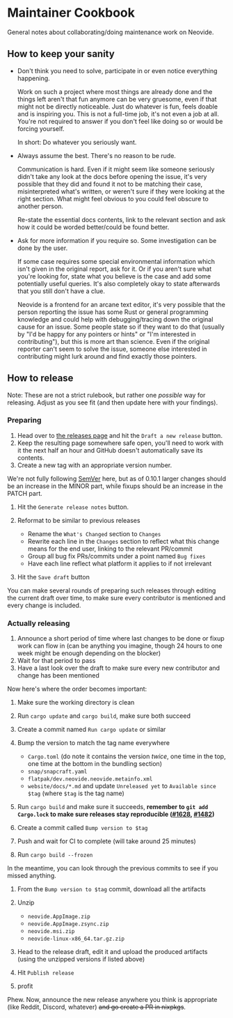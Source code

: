 # Maintainer Cookbook

General notes about collaborating/doing maintenance work on Neovide.

## How to keep your sanity

- Don't think you need to solve, participate in or even notice everything
    happening.

  Work on such a project where most things are already done and the things left
  aren't that fun anymore can be very gruesome, even if that might not be
  directly noticeable. Just do whatever is fun, feels doable and is inspiring
  you. This is not a full-time job, it's not even a job at all. You're not
  required to answer if you don't feel like doing so or would be forcing
  yourself.

  In short: Do whatever you seriously want.

- Always assume the best. There's no reason to be rude.

  Communication is hard. Even if it might seem like someone seriously didn't
  take any look at the docs before opening the issue, it's very possible that
  they did and found it not to be matching their case, misinterpreted what's
  written, or weren't sure if they were looking at the right section. What might
  feel obvious to you could feel obscure to another person.

  Re-state the essential docs contents, link to the relevant section and ask how
  it could be worded better/could be found better.

- Ask for more information if you require so. Some investigation can be done by
    the user.

  If some case requires some special environmental information which isn't given
  in the original report, ask for it. Or if you aren't sure what you're looking
  for, state what you believe is the case and add some potentially useful
  queries. It's also completely okay to state afterwards that you still don't
  have a clue.

  Neovide is a frontend for an arcane text editor, it's very possible that the
  person reporting the issue has some Rust or general programming knowledge and
  could help with debugging/tracing down the original cause for an issue. Some
  people state so if they want to do that (usually by "I'd be happy for any
  pointers or hints" or "I'm interested in contributing"), but this is more art
  than science. Even if the original reporter can't seem to solve the issue,
  someone else interested in contributing might lurk around and find exactly
  those pointers.

## How to release

Note: These are not a strict rulebook, but rather one _possible_ way for releasing. Adjust as you
see fit (and then update here with your findings).

### Preparing

1. Head over to [the releases page][releases-page] and hit the `Draft a new
    release` button.
2. Keep the resulting page somewhere safe open, you'll need to work with it the
    next half an hour and GitHub doesn't automatically save its contents.
3. Create a new tag with an appropriate version number.

  We're not fully following [SemVer][semver] here, but as of 0.10.1 larger
  changes should be an increase in the MINOR part, while fixups should be an
  increase in the PATCH part.

1. Hit the `Generate release notes` button.
2. Reformat to be similar to previous releases

    - Rename the `What's Changed` section to `Changes`
    - Rewrite each line in the `Changes` section to reflect what this change means
      for the end user, linking to the relevant PR/commit
    - Group all bug fix PRs/commits under a point named `Bug fixes`
    - Have each line reflect what platform it applies to if not irrelevant

3. Hit the `Save draft` button

You can make several rounds of preparing such releases through editing the
current draft over time, to make sure every contributor is mentioned and every
change is included.

[releases-page]: https://github.com/neovide/neovide/releases
[semver]: https://semver.org/

### Actually releasing

1. Announce a short period of time where last changes to be done or fixup work
    can flow in (can be anything you imagine, though 24 hours to one week might
    be enough depending on the blocker)
2. Wait for that period to pass
3. Have a last look over the draft to make sure every new contributor and change has
    been mentioned

Now here's where the order becomes important:

1. Make sure the working directory is clean
2. Run `cargo update` and `cargo build`, make sure both succeed
3. Create a commit named `Run cargo update` or similar
4. Bump the version to match the tag name everywhere

    - `Cargo.toml` (do note it contains the version _twice_, one time in the
        top, one time at the bottom in the bundling section)
    - `snap/snapcraft.yaml`
    - `flatpak/dev.neovide.neovide.metainfo.xml`
    - `website/docs/*.md` and update `Unreleased yet` to `Available since $tag`
      (where `$tag` is the tag name)

5. Run `cargo build` and make sure it succeeds, **remember to `git add
  Cargo.lock` to make sure releases stay reproducible
  ([#1628](https://github.com/neovide/neovide/issues/1628),
  [#1482](https://github.com/neovide/neovide/issues/1482))**
6. Create a commit called `Bump version to $tag`
7. Push and wait for CI to complete (will take around 25 minutes)
8. Run `cargo build --frozen`

In the meantime, you can look through the previous commits to see if you missed
anything.

1. From the `Bump version to $tag` commit, download all the artifacts
2. Unzip

    - `neovide.AppImage.zip`
    - `neovide.AppImage.zsync.zip`
    - `neovide.msi.zip`
    - `neovide-linux-x86_64.tar.gz.zip`

3. Head to the release draft, edit it and upload the produced artifacts (using
    the unzipped versions if listed above)
4. Hit `Publish release`
5. profit

Phew. Now, announce the new release anywhere you think is appropriate (like
Reddit, Discord, whatever) ~~and go create a PR in nixpkgs~~.
